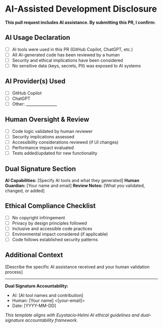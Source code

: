 # AI-Assisted Development Disclosure

**This pull request includes AI assistance. By submitting this PR, I confirm:**

## AI Usage Declaration
- [ ] AI tools were used in this PR (GitHub Copilot, ChatGPT, etc.)
- [ ] All AI-generated code has been reviewed by a human
- [ ] Security and ethical implications have been considered
- [ ] No sensitive data (keys, secrets, PII) was exposed to AI systems

## AI Provider(s) Used
- [ ] GitHub Copilot
- [ ] ChatGPT
- [ ] Other: ________________

## Human Oversight & Review
- [ ] Code logic validated by human reviewer
- [ ] Security implications assessed
- [ ] Accessibility considerations reviewed (if UI changes)
- [ ] Performance impact evaluated
- [ ] Tests added/updated for new functionality

## Dual Signature Section
**AI Capabilities:** [Specify AI tools and what they generated]
**Human Guardian:** [Your name and email]
**Review Notes:** [What you validated, changed, or added]

## Ethical Compliance Checklist
- [ ] No copyright infringement
- [ ] Privacy by design principles followed
- [ ] Inclusive and accessible code practices
- [ ] Environmental impact considered (if applicable)
- [ ] Code follows established security patterns

## Additional Context
[Describe the specific AI assistance received and your human validation process]

---

**Dual Signature Accountability:**
- AI: [AI tool names and contribution]
- Human: [Your name] <[your-email]> 
- Date: [YYYY-MM-DD]

*This template aligns with Euystacio‑Helmi AI ethical guidelines and dual-signature accountability framework.*